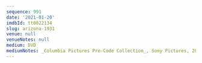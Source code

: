 ```yaml
---
sequence: 991
date: '2021-01-20'
imdbId: tt0022134
slug: arizona-1931
venue: null
venueNotes: null
medium: DVD
mediumNotes: _Columbia Pictures Pre-Code Collection_, Sony Pictures, 2012
---
```


